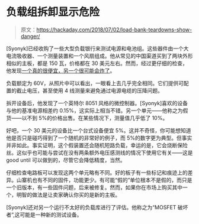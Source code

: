 # 负载组拆卸显示危险

> 原文：<https://hackaday.com/2018/07/02/load-bank-teardowns-show-danger/>

[Syonyk]已经收购了一些大型负载银行来测试电源和电池组。这些器件由一个大电流吸收器、一个测量装置和一个风扇组成。他从常见的中国渠道买到了两块外形相似的主板，都是 150 瓦，价格都在 30 美元左右。然而，经过更仔细的检查，他发现[一个真的很便宜，另一个很可能会炸了](https://syonyk.blogspot.com/2018/06/a-tale-of-two-30-load-banks-60v-150w.html)。

负载额定为 60V，从照片中可以看出，一眼看上去几乎完全相同。它们提供可配置的截止电压，甚至使用 4 线测量来避免通过电源电缆的压降问题。

拆开设备后，他发现了一个英特尔 8051 风格的微控制器。[Syonyk]喜欢的设备与他的基准电源相差约 0.15%，这实际上相当不错。另一个单元——他称之为假货——以不到 5%的价格出售。在某些情况下，测量值几乎低了 10%。

好吧，一个 30 美元的设备比一个台式设备便宜 5%。这并不奇怪，你可能想知道他是否只是碰巧得到了一个随机的非常好的例子，而 5%的数字更为典型。但事实并非如此。事实证明，这个假装置还会随机短路负载，幸运的是，它会烧断保险丝。这似乎也可能与尝试在没有两条额外电压感测线的情况下使用它有关——这是 good until 可以做到的，尽管它会降低精度，当然。

仔细检查电路板可以发现这两个单元略有不同。好的板子有一些标记和痕迹上的差异。山寨机也有不同的固件，功能更少。有可能“假的”单位根本不是假的，而只是一个旧版本，有一些固件问题，后来被修复。然而，如果你在市场上购买其中一个，明智的做法是让卖家确认你买的是新的主板。

[Syonyk]还对另一个运行不太好的负载库进行了评估。他称之为“MOSFET 破坏者”,这可能是一种新的测试设备。